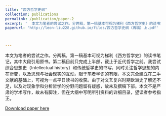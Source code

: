 ```yaml
---
title: "西方哲学史纲"
collection: publications
permalink: /publication/paper-2
excerpt: '  本文为笔者的尝试之作。分两稿，第一稿基本可视为梯利《西方哲学史》的读书笔记，其中大段引用原书。第二稿目前只完成上半部，截止于近代哲学之前。我尝试综合思想史（Intellectual history）和传统哲学史的书写，同时关注哲学思想的内在衍变，以及思想与社会现实的互动。限于笔者学识的有限，本文完全建立在二手文献的基础上，可视为一点平日读书的收获。由于对文艺复兴时期欧洲史了解还不足，以及对现象学和分析哲学的分野问题留有疑惑，故未及撰稿下部。本文不是严肃的学术写作，故未有脚注，但在大纲中写明所引资料的详细目录，望读者参考指正。'
paperurl: 'http://leon-liu228.github.io/files/西方哲学史纲（再稿）上.pdf'



---
```


​        本文为笔者的尝试之作。分两稿，第一稿基本可视为梯利《西方哲学史》的读书笔记，其中大段引用原书。第二稿目前只完成上半部，截止于近代哲学之前。我尝试综合思想史（Intellectual history）和传统哲学史的书写，同时关注哲学思想的内在衍变，以及思想与社会现实的互动。限于笔者学识的有限，本文完全建立在二手文献的基础上，可视为一点平日读书的收获。由于对文艺复兴时期欧洲史了解还不足，以及对现象学和分析哲学的分野问题留有疑惑，故未及撰稿下部。本文不是严肃的学术写作，故未有脚注，但在大纲中写明所引资料的详细目录，望读者参考指正。

[Download paper here](http://leon-liu228.github.io/files/西方哲学史纲（再稿）上.pdf)
